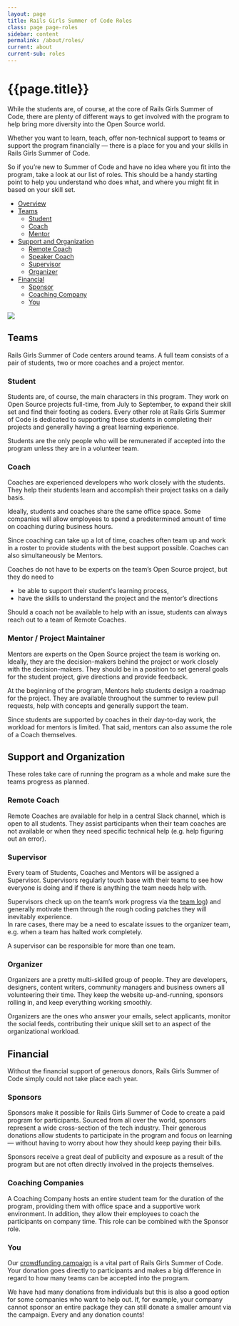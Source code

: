 ```yaml
---
layout: page
title: Rails Girls Summer of Code Roles
class: page page-roles
sidebar: content
permalink: /about/roles/
current: about
current-sub: roles
---
```


<h1>{{page.title}}</h1>

While the students are, of course, at the core of Rails Girls Summer of Code, there are plenty of different ways to get involved with the program to help bring more diversity into the Open Source world.  

Whether you want to learn, teach, offer non-technical support to teams or support the program financially — there is a place for you and your skills in Rails Girls Summer of Code.  

So if you’re new to Summer of Code and have no idea where you fit into the program, take a look at our list of roles. This should be a handy starting point to help you understand who does what, and where you might fit in based on your skill set.  


<ul class="list list--none">
  <li>
    <a href="#overview">Overview</a>
  </li>
  <li>
    <a href="#teams">Teams</a>
    <ul class="list">
      <li><a href="#student">Student</a></li>
      <li><a href="#coach">Coach</a></li>
      <li><a href="#mentor">Mentor</a></li>
    </ul>
  </li>
  <li>
    <a href="#support">Support and Organization</a>
    <ul class="list">
      <li><a href="#remote_coach">Remote Coach</a></li>
      <li><a href="#speaker_coach">Speaker Coach</a></li>
      <li><a href="#supervisor">Supervisor</a></li>
      <li><a href="#organizer">Organizer</a></li>
    </ul>
  </li>
  <li>
    <a href="#financial">Financial</a>
    <ul class="list">
      <li><a href="#sponsors">Sponsor</a></li>
      <li><a href="#coaching_company">Coaching Company</a></li>
      <li><a href="#you">You</a></li>
    </ul>
  </li>
</ul>

<p><div id="overview" class="resize-whitespace">
<img src="/img/guides/team_structure.jpg">
</div>
</p>

<h2 id="teams">Teams</h2>

Rails Girls Summer of Code centers around teams. A full team consists of a pair of students, two or more coaches and a project mentor.

<h3 id="student">Student</h3>

Students are, of course, the main characters in this program. They work on Open Source projects full-time, from July to September, to expand their skill set and find their footing as coders. Every other role at Rails Girls Summer of Code is dedicated to supporting these students in completing their projects and generally having a great learning experience.

Students are the only people who will be remunerated if accepted into the program unless they are in a volunteer team.

<h3 id="coach">Coach</h3>

Coaches are experienced developers who work closely with the students. They help their students learn and accomplish their project tasks on a daily basis.

Ideally, students and coaches share the same office space. Some companies will allow employees to spend a predetermined amount of time on coaching during business hours.

Since coaching can take up a lot of time, coaches often team up and work in a roster to provide students with the best support possible. Coaches can also simultaneously be Mentors.

Coaches do not have to be experts on the team’s Open Source project, but they do need to
<ul>
  <li>be able to support their student's learning process,</li>
  <li>have the skills to understand the project and the mentor’s directions</li>
</ul>

Should a coach not be available to help with an issue, students can always reach out to a team of Remote Coaches.

<h3 id="mentor">Mentor / Project Maintainer</h3>

Mentors are experts on the Open Source project the team is working on. Ideally, they are the decision-makers behind the project or work closely with the decision-makers. They should be in a position to set general goals for the student project, give directions and provide feedback.

At the beginning of the program, Mentors help students design a roadmap for the project. They are available throughout the summer to review pull requests, help with concepts and generally support the team.

Since students are supported by coaches in their day-to-day work, the workload for mentors is limited. That said, mentors can also assume the role of a Coach themselves.


<h2 id="support">Support and Organization</h2>

These roles take care of running the program as a whole and make sure the teams progress as planned.

<h3 id="remote_coach">Remote Coach</h3>

Remote Coaches are available for help in a central Slack channel, which is open to all students. They assist participants when their team coaches are not available or when they need specific technical help (e.g. help figuring out an error).

<h3 id="supervisor">Supervisor</h3>

Every team of Students, Coaches and Mentors will be assigned a Supervisor. Supervisors regularly touch base with their teams to see how everyone is doing and if there is anything the team needs help with.

Supervisors check up on the team’s work progress via the [team log](/students/log)) and generally motivate them through the rough coding patches they will inevitably experience.  
In rare cases, there may be a need to escalate issues to the organizer team, e.g. when a team has halted work completely.

A supervisor can be responsible for more than one team.

<h3 id="organizer">Organizer</h3>

Organizers are a pretty multi-skilled group of people. They are developers, designers, content writers, community managers and business owners all volunteering their time. They keep the website up-and-running, sponsors rolling in, and keep everything working smoothly.

Organizers are the ones who answer your emails, select applicants, monitor the social feeds, contributing their unique skill set to an aspect of the organizational workload.

<h2 id="financial">Financial</h2>

Without the financial support of generous donors, Rails Girls Summer of Code simply could not take place each year.

<h3 id="sponsors">Sponsors</h3>

Sponsors make it possible for Rails Girls Summer of Code to create a paid program for participants. Sourced from all over the world, sponsors represent a wide cross-section of the tech industry. Their generous donations allow students to participate in the program and focus on learning — without having to worry about how they should keep paying their bills.

Sponsors receive a great deal of publicity and exposure as a result of the program but are not often directly involved in the projects themselves. 


<h3 id="coaching_company">Coaching Companies</h3>

A Coaching Company hosts an entire student team for the duration of the program, providing them with office space and a supportive work environment. In addition, they allow their employees to coach the participants on company time. This role can be combined with the Sponsor role.

<h3 id="you">You</h3>

Our <a href="/campaign">crowdfunding campaign</a> is a vital part of Rails Girls Summer of Code. Your donation goes directly to participants and makes a big difference in regard to how many teams can be accepted into the program.

We have had many donations from individuals but this is also a good option for some companies who want to help out. If, for example, your company cannot sponsor an entire package they can still donate a smaller amount via the campaign. Every and any donation counts!
